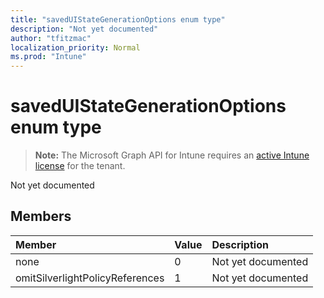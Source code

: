 ```yaml
---
title: "savedUIStateGenerationOptions enum type"
description: "Not yet documented"
author: "tfitzmac"
localization_priority: Normal
ms.prod: "Intune"
---
```


# savedUIStateGenerationOptions enum type

> **Note:** The Microsoft Graph API for Intune requires an [active Intune license](https://go.microsoft.com/fwlink/?linkid=839381) for the tenant.

Not yet documented

## Members
|Member|Value|Description|
|:---|:---|:---|
|none|0|Not yet documented|
|omitSilverlightPolicyReferences|1|Not yet documented|



